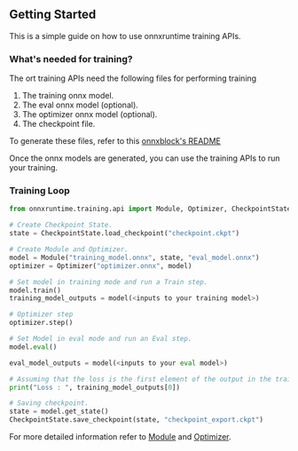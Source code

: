 ## Getting Started

This is a simple guide on how to use onnxruntime training APIs.

### What's needed for training?
The ort training APIs need the following files for performing training
1. The training onnx model.
2. The eval onnx model (optional).
3. The optimizer onnx model (optional).
4. The checkpoint file.

To generate these files, refer to this [onnxblock's README](https://github.com/microsoft/onnxruntime/blob/main/orttraining/orttraining/python/training/onnxblock/README.md)


Once the onnx models are generated, you can use the training APIs to run your training.

### Training Loop

```py
from onnxruntime.training.api import Module, Optimizer, CheckpointState

# Create Checkpoint State.
state = CheckpointState.load_checkpoint("checkpoint.ckpt")

# Create Module and Optimizer.
model = Module("training_model.onnx", state, "eval_model.onnx")
optimizer = Optimizer("optimizer.onnx", model)

# Set model in training mode and run a Train step.
model.train()
training_model_outputs = model(<inputs to your training model>)

# Optimizer step
optimizer.step()

# Set Model in eval mode and run an Eval step.
model.eval()

eval_model_outputs = model(<inputs to your eval model>)

# Assuming that the loss is the first element of the output in the training model.
print("Loss : ", training_model_outputs[0])

# Saving checkpoint.
state = model.get_state()
CheckpointState.save_checkpoint(state, "checkpoint_export.ckpt")

```

For more detailed information refer to [Module](https://github.com/microsoft/onnxruntime/blob/main/orttraining/orttraining/python/training/api/Module.py) and [Optimizer](https://github.com/microsoft/onnxruntime/blob/main/orttraining/orttraining/python/training/api/Optimizer.py).
